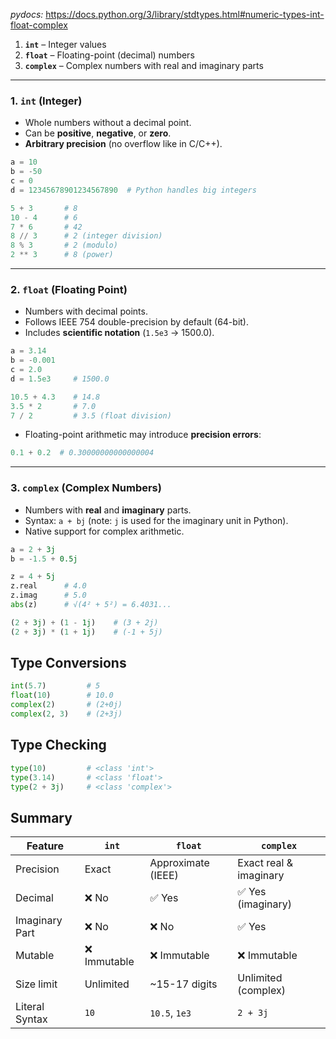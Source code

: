 
*pydocs:* https://docs.python.org/3/library/stdtypes.html#numeric-types-int-float-complex

1. **`int`** – Integer values
2. **`float`** – Floating-point (decimal) numbers
3. **`complex`** – Complex numbers with real and imaginary parts

---

### 1. `int` (Integer)

* Whole numbers without a decimal point.
* Can be **positive**, **negative**, or **zero**.
* **Arbitrary precision** (no overflow like in C/C++).


```python
a = 10
b = -50
c = 0
d = 12345678901234567890  # Python handles big integers
```

```python
5 + 3       # 8
10 - 4      # 6
7 * 6       # 42
8 // 3      # 2 (integer division)
8 % 3       # 2 (modulo)
2 ** 3      # 8 (power)
```

---

### 2. `float` (Floating Point)

* Numbers with decimal points.
* Follows IEEE 754 double-precision by default (64-bit).
* Includes **scientific notation** (`1.5e3` → 1500.0).


```python
a = 3.14
b = -0.001
c = 2.0
d = 1.5e3     # 1500.0
```


```python
10.5 + 4.3    # 14.8
3.5 * 2       # 7.0
7 / 2         # 3.5 (float division)
```

* Floating-point arithmetic may introduce **precision errors**:

```python
0.1 + 0.2  # 0.30000000000000004
```

---

### 3. `complex` (Complex Numbers)

* Numbers with **real** and **imaginary** parts.
* Syntax: `a + bj` (note: `j` is used for the imaginary unit in Python).
* Native support for complex arithmetic.


```python
a = 2 + 3j
b = -1.5 + 0.5j
```


```python
z = 4 + 5j
z.real      # 4.0
z.imag      # 5.0
abs(z)      # √(4² + 5²) = 6.4031...
```


```python
(2 + 3j) + (1 - 1j)    # (3 + 2j)
(2 + 3j) * (1 + 1j)    # (-1 + 5j)
```


## Type Conversions

```python
int(5.7)         # 5
float(10)        # 10.0
complex(2)       # (2+0j)
complex(2, 3)    # (2+3j)
```

## Type Checking

```python
type(10)         # <class 'int'>
type(3.14)       # <class 'float'>
type(2 + 3j)     # <class 'complex'>
```

## Summary 

| Feature        | `int`       | `float`            | `complex`              |
| -------------- | ----------- | ------------------ | ---------------------- |
| Precision      | Exact       | Approximate (IEEE) | Exact real & imaginary |
| Decimal        | ❌ No        | ✅ Yes              | ✅ Yes (imaginary)      |
| Imaginary Part | ❌ No        | ❌ No               | ✅ Yes                  |
| Mutable        | ❌ Immutable | ❌ Immutable        | ❌ Immutable            |
| Size limit     | Unlimited   | \~15-17 digits     | Unlimited (complex)    |
| Literal Syntax | `10`        | `10.5`, `1e3`      | `2 + 3j`               |

